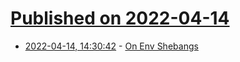 # [Published on 2022-04-14](index.md)

* [2022-04-14, 14:30:42](https://news.ycombinator.com/item?id=31027532) - [On Env Shebangs](https://scriptingosx.com/2022/04/on-env-shebangs/)
